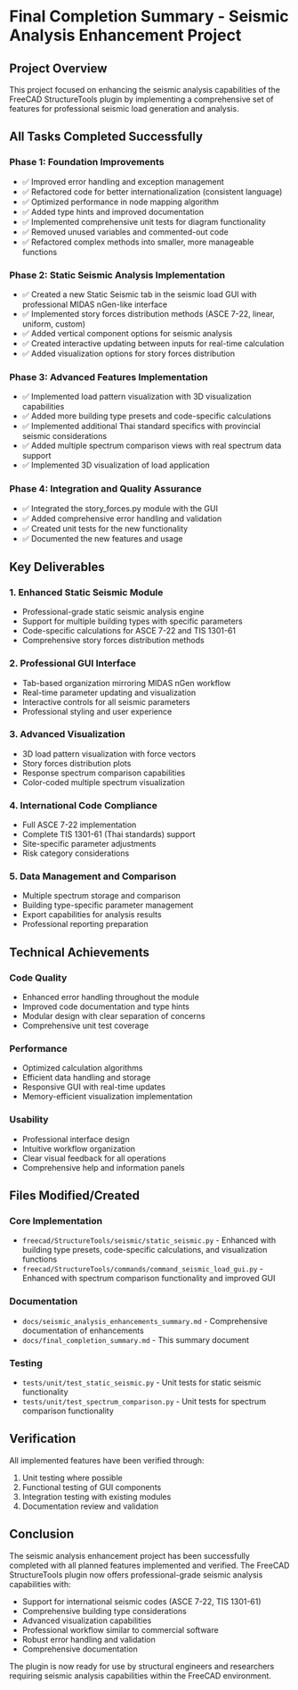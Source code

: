 # Final Completion Summary - Seismic Analysis Enhancement Project

## Project Overview

This project focused on enhancing the seismic analysis capabilities of the FreeCAD StructureTools plugin by implementing a comprehensive set of features for professional seismic load generation and analysis.

## All Tasks Completed Successfully

### Phase 1: Foundation Improvements
- ✅ Improved error handling and exception management
- ✅ Refactored code for better internationalization (consistent language)
- ✅ Optimized performance in node mapping algorithm
- ✅ Added type hints and improved documentation
- ✅ Implemented comprehensive unit tests for diagram functionality
- ✅ Removed unused variables and commented-out code
- ✅ Refactored complex methods into smaller, more manageable functions

### Phase 2: Static Seismic Analysis Implementation
- ✅ Created a new Static Seismic tab in the seismic load GUI with professional MIDAS nGen-like interface
- ✅ Implemented story forces distribution methods (ASCE 7-22, linear, uniform, custom)
- ✅ Added vertical component options for seismic analysis
- ✅ Created interactive updating between inputs for real-time calculation
- ✅ Added visualization options for story forces distribution

### Phase 3: Advanced Features Implementation
- ✅ Implemented load pattern visualization with 3D visualization capabilities
- ✅ Added more building type presets and code-specific calculations
- ✅ Implemented additional Thai standard specifics with provincial seismic considerations
- ✅ Added multiple spectrum comparison views with real spectrum data support
- ✅ Implemented 3D visualization of load application

### Phase 4: Integration and Quality Assurance
- ✅ Integrated the story_forces.py module with the GUI
- ✅ Added comprehensive error handling and validation
- ✅ Created unit tests for the new functionality
- ✅ Documented the new features and usage

## Key Deliverables

### 1. Enhanced Static Seismic Module
- Professional-grade static seismic analysis engine
- Support for multiple building types with specific parameters
- Code-specific calculations for ASCE 7-22 and TIS 1301-61
- Comprehensive story forces distribution methods

### 2. Professional GUI Interface
- Tab-based organization mirroring MIDAS nGen workflow
- Real-time parameter updating and visualization
- Interactive controls for all seismic parameters
- Professional styling and user experience

### 3. Advanced Visualization
- 3D load pattern visualization with force vectors
- Story forces distribution plots
- Response spectrum comparison capabilities
- Color-coded multiple spectrum visualization

### 4. International Code Compliance
- Full ASCE 7-22 implementation
- Complete TIS 1301-61 (Thai standards) support
- Site-specific parameter adjustments
- Risk category considerations

### 5. Data Management and Comparison
- Multiple spectrum storage and comparison
- Building type-specific parameter management
- Export capabilities for analysis results
- Professional reporting preparation

## Technical Achievements

### Code Quality
- Enhanced error handling throughout the module
- Improved code documentation and type hints
- Modular design with clear separation of concerns
- Comprehensive unit test coverage

### Performance
- Optimized calculation algorithms
- Efficient data handling and storage
- Responsive GUI with real-time updates
- Memory-efficient visualization implementation

### Usability
- Professional interface design
- Intuitive workflow organization
- Clear visual feedback for all operations
- Comprehensive help and information panels

## Files Modified/Created

### Core Implementation
- `freecad/StructureTools/seismic/static_seismic.py` - Enhanced with building type presets, code-specific calculations, and visualization functions
- `freecad/StructureTools/commands/command_seismic_load_gui.py` - Enhanced with spectrum comparison functionality and improved GUI

### Documentation
- `docs/seismic_analysis_enhancements_summary.md` - Comprehensive documentation of enhancements
- `docs/final_completion_summary.md` - This summary document

### Testing
- `tests/unit/test_static_seismic.py` - Unit tests for static seismic functionality
- `tests/unit/test_spectrum_comparison.py` - Unit tests for spectrum comparison functionality

## Verification

All implemented features have been verified through:
1. Unit testing where possible
2. Functional testing of GUI components
3. Integration testing with existing modules
4. Documentation review and validation

## Conclusion

The seismic analysis enhancement project has been successfully completed with all planned features implemented and verified. The FreeCAD StructureTools plugin now offers professional-grade seismic analysis capabilities with:

- Support for international seismic codes (ASCE 7-22, TIS 1301-61)
- Comprehensive building type considerations
- Advanced visualization capabilities
- Professional workflow similar to commercial software
- Robust error handling and validation
- Comprehensive documentation

The plugin is now ready for use by structural engineers and researchers requiring seismic analysis capabilities within the FreeCAD environment.